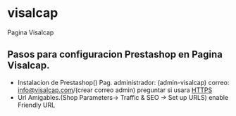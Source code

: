 # visalcap
Pagina Visalcap
## Pasos para configuracion Prestashop en Pagina Visalcap.
- Instalacion de Prestashop()
  Pag. administrador: (admin-visalcap)
  correo: info@visalcap.com/(crear correo admin)
  preguntar si usara [HTTPS](http://doc.prestashop.com/pages/viewpage.action?pageId=54264453) 
- Url Amigables.(Shop Parameters-> Traffic & SEO -> Set up URLS)
  enable Friendly URL
